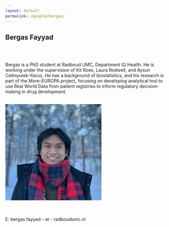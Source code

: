 ```yaml
---
layout: default
permalink: /people/bergas/
---
```


<h2>Bergas Fayyad</h2>

<div class="row">
    <div class="col-8">
        <br>
        <br>
      <p>Bergas is a PhD student at Radboud UMC, Department IQ Health. He is working under the supervision of Kit Roes, Laura Rodwell, and Aysun Cetinyurek-Yavuz. He has a background of biostatistics, and his research is part of the More-EUROPA project, focusing on developing analytical tool to use Real World Data from patient registries to inform regulatory decision-making in drug development.
        </p>
        <br>
    </div>
        <div class="col-4">
        <img class="card-img-top" src="/assets/pictures/people/bergas_sq.jpg" alt="" style="width:60%"/>
    </div>

</div>

<br>
<br>
<p>E: bergas.fayyad - at - radboudumc.nl</p>
















